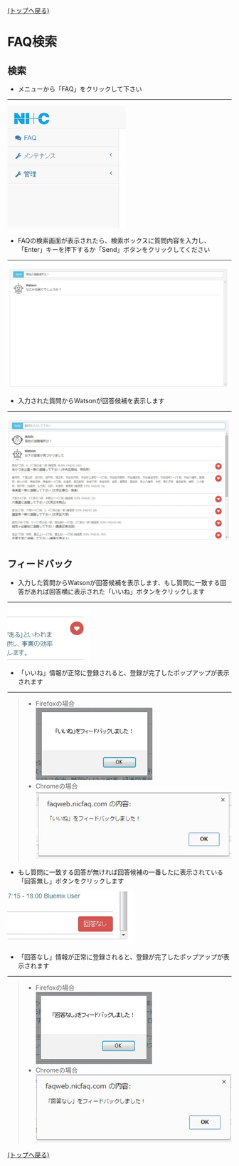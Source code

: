 [(トップへ戻る)](../)
# FAQ検索
## 検索
- メニューから「FAQ」をクリックして下さい

------------------------------------
![1](../img/faq/faq_1.jpg)

- FAQの検索画面が表示されたら、検索ボックスに質問内容を入力し、「Enter」キーを押下するか「Send」ボタンをクリックしてください

------------------------------------
![2](../img/faq/faq_2.jpg)

- 入力された質問からWatsonが回答候補を表示します

------------------------------------
![3](../img/faq/faq_3.jpg)

## フィードバック

- 入力した質問からWatsonが回答候補を表示します、もし質問に一致する回答があれば回答横に表示された「いいね」ボタンをクリックします

------------------------------------
![4](../img/faq/faq_4.jpg)

- 「いいね」情報が正常に登録されると、登録が完了したポップアップが表示されます

------------------------------------
> - Firefoxの場合  
> ![5-1](../img/faq/faq_5_firefox.jpg)  
> - Chromeの場合  
> ![5-2](../img/faq/faq_5_chrome.jpg)

- もし質問に一致する回答が無ければ回答候補の一番したに表示されている「回答無し」ボタンをクリックします

![6](../img/faq/faq_6.jpg)

- 「回答なし」情報が正常に登録されると、登録が完了したポップアップが表示されます

------------------------------------
> - Firefoxの場合  
> ![7-1](../img/faq/faq_7_firefox.jpg)  
> - Chromeの場合  
> ![7-2](../img/faq/faq_7_chrome.jpg)

[(トップへ戻る)](../)